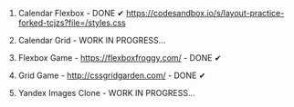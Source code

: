 1. Calendar Flexbox - DONE ✔
https://codesandbox.io/s/layout-practice-forked-tcjzs?file=/styles.css

2. Calendar Grid - WORK IN PROGRESS...

3. Flexbox Game - https://flexboxfroggy.com/ - DONE ✔

4. Grid Game - http://cssgridgarden.com/ - DONE ✔

5. Yandex Images Clone - WORK IN PROGRESS...
